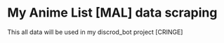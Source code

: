 # My Anime List [MAL] data scraping

This all data will be used in my discrod_bot project [CRINGE]

